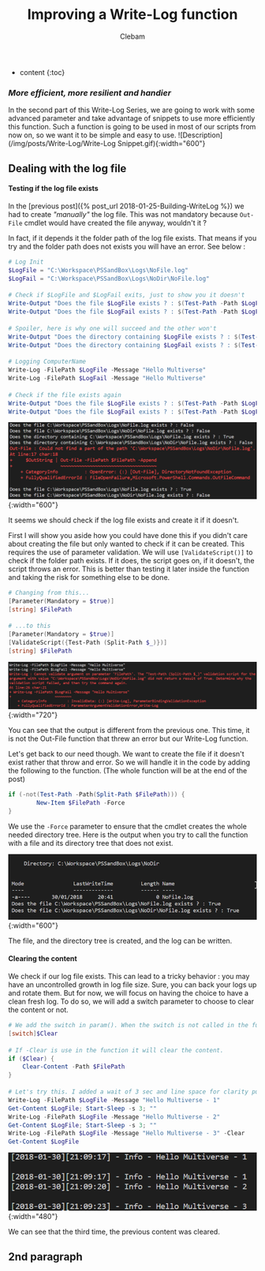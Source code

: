 ﻿---
layout: post
title:  "Improving a Write-Log function"
categories: PowerShell
tags: function
author: Clebam
series: Write-Log
---
* content
{:toc}

<!-- A short phrase of preview with a short text -->
### _More efficient, more resilient and handier_

In the second part of this Write-Log Series, we are going to work with some advanced parameter and take advantage of snippets to use more efficiently this function.
Such a function is going to be used in most of our scripts from now on, so we want it to be simple and easy to use.
![Description](/img/posts/Write-Log/Write-Log Snippet.gif){:width="600"}


<!--End_Preview-->

## Dealing with the log file
#### Testing if the log file exists
In the [previous post]({% post_url 2018-01-25-Building-WriteLog %}) we had to create _"manually"_ the log file. This was not mandatory because `Out-File` cmdlet would have created the file anyway, wouldn't it ?

In fact, if it depends it the folder path of the log file exists. That means if you try and the folder path does not exists you will have an error.
See below :

```powershell
# Log Init
$LogFile = "C:\Workspace\PSSandBox\Logs\NoFile.log"
$LogFail = "C:\Workspace\PSSandBox\Logs\NoDir\NoFile.log"

# Check if $LogFile and $LogFail exits, just to show you it doesn't
Write-Output "Does the file $LogFile exists ? : $(Test-Path -Path $LogFile)"
Write-Output "Does the file $LogFail exists ? : $(Test-Path -Path $LogFail)"

# Spoiler, here is why one will succeed and the other won't
Write-Output "Does the directory containing $LogFile exists ? : $(Test-Path -Path (Split-Path $LogFile))"
Write-Output "Does the directory containing $LogFail exists ? : $(Test-Path -Path (Split-Path $LogFail))"

# Logging ComputerName
Write-Log -FilePath $LogFile -Message "Hello Multiverse"
Write-Log -FilePath $LogFail -Message "Hello Multiverse"

# Check if the file exists again
Write-Output "Does the file $LogFile exists ? : $(Test-Path -Path $LogFile)"
Write-Output "Does the file $LogFail exists ? : $(Test-Path -Path $LogFail)"
```

![LogFailOutput](/img/posts/Write-Log/LogFailOutput.png){:width="600"}

It seems we should check if the log file exists and create it if it doesn't.

First I will show you aside how you could have done this if you didn't care about creating the file but only wanted to check if it can be created. This requires the use of parameter validation. We will use `[ValidateScript()]` to check if the folder path exists. If it does, the script goes on, if it doesn't, the script throws an error. This is better than testing it later inside the function and taking the risk for something else to be done.

```powershell
# Changing from this...
[Parameter(Mandatory = $true)]
[string] $FilePath

# ...to this
[Parameter(Mandatory = $true)]
[ValidateScript({Test-Path (Split-Path $_)})]
[string] $FilePath
```
![LogFailOutput2](/img/posts/Write-Log/LogFailOutput2.png){:width="720"}

You can see that the output is different from the previous one. This time, it is not the Out-File function that threw an error but our Write-Log function.

Let's get back to our need though. We want to create the file if it doesn't exist rather that throw and error. So we will handle it in the code by adding the following to the function. (The whole function will be at the end of the post)

```powershell
if (-not(Test-Path -Path(Split-Path $FilePath))) {
        New-Item $FilePath -Force
}
```

We use the `-Force` parameter to ensure that the cmdlet creates the whole needed directory tree.
Here is the output when you try to call the function with a file and its directory tree that does not exist.

![LogOutput3](/img/posts/Write-Log/LogFailOutput3.png){:width="600"}

The file, and the directory tree is created, and the log can be written.

#### Clearing the content
We check if our log file exists. This can lead to a tricky behavior : you may have an uncontrolled growth in log file size. Sure, you can back your logs up and rotate them. But for now, we will focus on having the choice to have a clean fresh log.
To do so, we will add a switch parameter to choose to clear the content or not.

```powershell
# We add the switch in param(). When the switch is not called in the function, its default value is $false.
[switch]$Clear

# If -Clear is use in the function it will clear the content.
if ($Clear) {
    Clear-Content -Path $FilePath
}

# Let's try this. I added a wait of 3 sec and line space for clarity purpose.
Write-Log -FilePath $LogFile -Message "Hello Multiverse - 1"
Get-Content $LogFile; Start-Sleep -s 3; ""
Write-Log -FilePath $LogFile -Message "Hello Multiverse - 2"
Get-Content $LogFile; Start-Sleep -s 3; ""
Write-Log -FilePath $LogFile -Message "Hello Multiverse - 3" -Clear
Get-Content $LogFile
```
![ClearContent](/img/posts/Write-Log/ClearContent.png){:width="480"}

We can see that the third time, the previous content was cleared.

## 2nd paragraph

